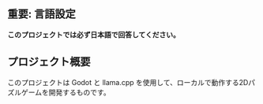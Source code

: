 ## 重要: 言語設定

**このプロジェクトでは必ず日本語で回答してください。**

## プロジェクト概要

このプロジェクトは Godot と llama.cpp を使用して、ローカルで動作する2Dパズルゲームを開発するものです。

